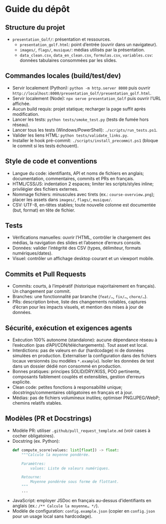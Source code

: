 # Guide du dépôt

## Structure du projet
- `presentation_Golf/`: présentation et ressources.
  - `presentation_golf.html`: point d’entrée (ouvrir dans un navigateur).
  - `images/`, `flags/`, `musique/`: médias utilisés par la présentation.
  - `data_clean.csv`, `data_en_clean.csv`, `formulas.csv`, `variables.csv`: données tabulaires consommées par les slides.

## Commandes locales (build/test/dev)
- Servir localement (Python): `python -m http.server 8000` puis ouvrir `http://localhost:8000/presentation_Golf/presentation_golf.html`.
- Servir localement (Node): `npx serve presentation_Golf` puis ouvrir l’URL affichée.
- Aucun build requis: projet statique; recharger la page suffit après modification.
- Lancer les tests: `python tests/smoke_test.py` (tests de fumée hors réseau).
- Lancer tous les tests (Windows/PowerShell): `./scripts/run_tests.ps1`.
- Valider les liens HTML: `python tests/validate_links.py`.
- Installer le hook pré-commit: `./scripts/install_precommit.ps1` (bloque le commit si les tests échouent).

## Style de code et conventions
- Langue du code: identifiants, API et noms de fichiers en anglais; documentation, commentaires, commits et PRs en français.
- HTML/CSS/JS: indentation 2 espaces; limiter les scripts/styles inline; privilégier des fichiers externes.
- Nommage fichiers: minuscules avec tirets (ex.: `course-overview.png`); placer les assets dans `images/`, `flags/`, `musique/`.
- CSV: UTF-8, en-têtes stables; toute nouvelle colonne est documentée (but, format) en tête de fichier.

## Tests
- Vérifications manuelles: ouvrir l’HTML, contrôler le chargement des médias, la navigation des slides et l’absence d’erreurs console.
- Données: valider l’intégrité des CSV (types, délimiteur, formats numériques/dates).
- Visuel: contrôler un affichage desktop courant et un viewport mobile.

## Commits et Pull Requests
- Commits: courts, à l’impératif (historique majoritairement en français). Un changement par commit.
- Branches: une fonctionnalité par branche (`feat/…`, `fix/…`, `chore/…`).
- PRs: description brève, liste des changements notables, captures d’écran pour les impacts visuels, et mention des mises à jour de données.

## Sécurité, exécution et exigences agents
- Exécution 100% autonome (standalone): aucune dépendance réseau à l’exécution (pas d’API/CDN/téléchargements). Tout asset est local.
- Interdictions: pas de valeurs en dur (hardcodage) ni de données simulées en production. Externaliser la configuration dans des fichiers locaux versionnés (ou modèles `*.example`). Isoler les données de test dans un dossier dédié non consommé en production.
- Bonnes pratiques: principes SOLID/DRY/KISS, POO pertinente, composants faiblement couplés et extensibles, gestion d’erreurs explicite.
- Clean code: petites fonctions à responsabilité unique; docstrings/commentaires obligatoires en français et à jour.
- Médias: pas de fichiers volumineux inutiles; optimiser PNG/JPEG/WebP; chemins relatifs stables.

## Modèles (PR et Docstrings)
- Modèle PR: utiliser `.github/pull_request_template.md` (voir cases à cocher obligatoires).
- Docstring (ex. Python):
  ```python
  def compute_score(values: list[float]) -> float:
      """Calcule la moyenne pondérée.

      Paramètres:
          values: Liste de valeurs numériques.

      Retourne:
          Moyenne pondérée sous forme de flottant.
      """
      ...
  ```
- JavaScript: employer JSDoc en français au-dessus d’identifiants en anglais (ex.: `/** Calcule la moyenne… */`).
- Modèle de configuration: `config.example.json` (copier en `config.json` pour un usage local sans hardcodage).
